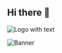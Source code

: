## Hi there 👋
![Logo with text](https://github.com/Tasync-community/.github/assets/68767143/90f9a42b-c299-46cf-8e3a-91275e29f141)

![Banner](https://github.com/Tasync-community/.github/assets/68767143/269f0b01-e00d-40cb-8211-55287a1ee73c)

<!--

**Here are some ideas to get you started:**

🙋‍♀️ A short introduction - what is your organization all about?
🌈 Contribution guidelines - how can the community get involved?
👩‍💻 Useful resources - where can the community find your docs? Is there anything else the community should know?
🍿 Fun facts - what does your team eat for breakfast?
🧙 Remember, you can do mighty things with the power of [Markdown](https://docs.github.com/github/writing-on-github/getting-started-with-writing-and-formatting-on-github/basic-writing-and-formatting-syntax)
-->
